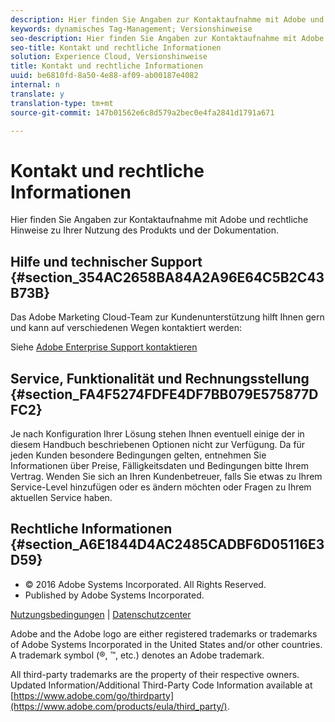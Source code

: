 ```yaml
---
description: Hier finden Sie Angaben zur Kontaktaufnahme mit Adobe und rechtliche Hinweise zu Ihrer Nutzung des Produkts und der Dokumentation.
keywords: dynamisches Tag-Management; Versionshinweise
seo-description: Hier finden Sie Angaben zur Kontaktaufnahme mit Adobe und rechtliche Hinweise zu Ihrer Nutzung des Produkts und der Dokumentation.
seo-title: Kontakt und rechtliche Informationen
solution: Experience Cloud, Versionshinweise
title: Kontakt und rechtliche Informationen
uuid: be6810fd-8a50-4e88-af09-ab00187e4082
internal: n
translate: y
translation-type: tm+mt
source-git-commit: 147b01562e6c8d579a2bec0e4fa2841d1791a671

---
```



# Kontakt und rechtliche Informationen

Hier finden Sie Angaben zur Kontaktaufnahme mit Adobe und rechtliche Hinweise zu Ihrer Nutzung des Produkts und der Dokumentation.


## Hilfe und technischer Support {#section_354AC2658BA84A2A96E64C5B2C43B73B}

Das Adobe Marketing Cloud-Team zur Kundenunterstützung hilft Ihnen gern und kann auf verschiedenen Wegen kontaktiert werden:

Siehe [Adobe Enterprise Support kontaktieren](https://helpx.adobe.com/contact/enterprise-support.ec.html)

## Service, Funktionalität und Rechnungsstellung {#section_FA4F5274FDFE4DF7BB079E575877DFC2}

Je nach Konfiguration Ihrer Lösung stehen Ihnen eventuell einige der in diesem Handbuch beschriebenen Optionen nicht zur Verfügung. Da für jeden Kunden besondere Bedingungen gelten, entnehmen Sie Informationen über Preise, Fälligkeitsdaten und Bedingungen bitte Ihrem Vertrag. Wenden Sie sich an Ihren Kundenbetreuer, falls Sie etwas zu Ihrem Service-Level hinzufügen oder es ändern möchten oder Fragen zu Ihrem aktuellen Service haben.

<!--
## Feedback {#section_8154D6D712054220A90D85FA8E92933E}
Adobe Systems welcome any suggestions or feedback regarding this solution. You can add enhancement ideas and suggestions for the Analytics suite to our [Customer Idea Exchange](https://my.omniture.com/login/?r=%2Fp%2Fsuite%2Fcurrent%2Findex.html%3Fa%3DIdeasExchange.Redirect%26redirectreason%3Dnotregistered%26referer%3Dhttp%253A%252F%252Fideas.omniture.com%252Ft5%252FAdobe-Idea-Exchange-for-Omniture%252Fidb-p%252FIdeaExchange3). -->

## Rechtliche Informationen {#section_A6E1844D4AC2485CADBF6D05116E3D59}


<ul class="simplelist"> 
 <li> © 2016 Adobe Systems Incorporated. All Rights Reserved. </li> 
 <li> Published by Adobe Systems Incorporated. </li> 
</ul>

[Nutzungsbedingungen](https://www.adobe.com/go/marketingcloud_terms_of_use) | [Datenschutzcenter](https://www.adobe.com/privacy/policy.html)

Adobe and the Adobe logo are either registered trademarks or trademarks of Adobe Systems Incorporated in the United States and/or other countries. A trademark symbol (®, ™, etc.) denotes an Adobe trademark.

All third-party trademarks are the property of their respective owners. Updated Information/Additional Third-Party Code Information available at [https://www.adobe.com/go/thirdparty](https://www.adobe.com/products/eula/third_party/).

